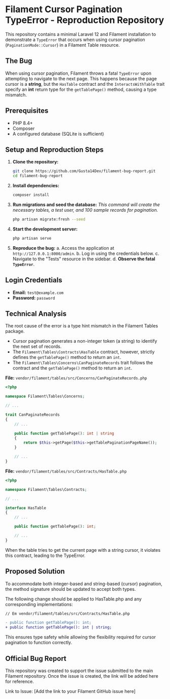 # Filament Cursor Pagination TypeError - Reproduction Repository

This repository contains a minimal Laravel 12 and Filament installation to demonstrate a `TypeError` that occurs when using cursor pagination (`PaginationMode::Cursor`) in a Filament Table resource.

## The Bug

When using cursor pagination, Filament throws a fatal `TypeError` upon attempting to navigate to the next page. This happens because the page cursor is a **string**, but the `HasTable` contract and the `InteractsWithTable` trait specify an **int** return type for the `getTablePage()` method, causing a type mismatch.

## Prerequisites

- PHP 8.4+
- Composer
- A configured database (SQLite is sufficient)

## Setup and Reproduction Steps

1.  **Clone the repository:**
    ```bash
    git clone https://github.com/Gusta14Dev/filament-bug-report.git
    cd filament-bug-report
    ```

2.  **Install dependencies:**
    ```bash
    composer install
    ```

3.  **Run migrations and seed the database:**
    *This command will create the necessary tables, a test user, and 100 sample records for pagination.*
    ```bash
    php artisan migrate:fresh --seed
    ```

4.  **Start the development server:**
    ```bash
    php artisan serve
    ```

57.  **Reproduce the bug:**
    a. Access the application at `http://127.0.0.1:8000/admin`.
    b. Log in using the credentials below.
    c. Navigate to the "Tests" resource in the sidebar.
    d. **Observe the fatal `TypeError`**.

## Login Credentials

-   **Email:** `test@example.com`
-   **Password:** `password`

## Technical Analysis

The root cause of the error is a type hint mismatch in the Filament Tables package.

-   Cursor pagination generates a non-integer token (a string) to identify the next set of records.
-   The `Filament\Tables\Contracts\HasTable` contract, however, strictly defines the `getTablePage()` method to return an `int`.
-   The `Filament\Tables\Concerns\CanPaginateRecords` trait follows the contract and the `getTablePage()` method to return an `int`.


**File:** `vendor/filament/tables/src/Concerns/CanPaginateRecords.php`
```php
<?php

namespace Filament\Tables\Concerns;

// ...

trait CanPaginateRecords
{
    // ...

    public function getTablePage(): int | string
    {
        return $this->getPage($this->getTablePaginationPageName());
    }

    // ...
}
```

**File:** `vendor/filament/tables/src/Contracts/HasTable.php`
```php
<?php

namespace Filament\Tables\Contracts;

// ...

interface HasTable
{
    // ...

    public function getTablePage(): int;

    // ...
}
```

When the table tries to get the current page with a string cursor, it violates this contract, leading to the TypeError.

## Proposed Solution
To accommodate both integer-based and string-based (cursor) pagination, the method signature should be updated to accept both types.

The following change should be applied to HasTable.php and any corresponding implementations:

```diff
// Em vendor/filament/tables/src/Contracts/HasTable.php

- public function getTablePage(): int;
+ public function getTablePage(): int | string;

```

This ensures type safety while allowing the flexibility required for cursor pagination to function correctly.

## Official Bug Report
This repository was created to support the issue submitted to the main Filament repository. Once the issue is created, the link will be added here for reference.

Link to Issue: [Add the link to your Filament GitHub issue here]